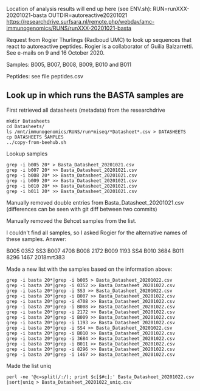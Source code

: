 Location of analysis results will end up here (see ENV.sh):
RUN=runXXX-20201021-basta
OUTDIR=autoreactive20201021
https://researchdrive.surfsara.nl/remote.php/webdav/amc-immunogenomics/RUNS/runXXX-20201021-basta

Request from Rogier Thurlings (Radboud UMC) to look up sequences that react to autoreactive peptides. Rogier is a collaborator of Guilia Balzarretti.
See e-mails on 9 and 16 October 2020.

Samples:
B005, B007, B008, B009, B010 and B011

Peptides: see file peptides.csv

## Look up in which runs the BASTA samples are

First retrieved all datasheets (metadata) from the researchdrive

```
mkdir Datasheets
cd Datasheets/
ls /mnt/immunogenomics/RUNS/run*miseq/*Datasheet*.csv > DATASHEETS
cp DATASHEETS SAMPLES
../copy-from-beehub.sh 
```

Lookup samples
```
grep -i b005 20* > Basta_Datasheet_20201021.csv
grep -i b007 20* >> Basta_Datasheet_20201021.csv
grep -i b008 20* >> Basta_Datasheet_20201021.csv
grep -i b009 20* >> Basta_Datasheet_20201021.csv
grep -i b010 20* >> Basta_Datasheet_20201021.csv
grep -i b011 20* >> Basta_Datasheet_20201021.csv
```

Manually removed double entries from Basta_Datasheet_20201021.csv (differences can be seen with git diff between two commits)

Manually removed the Behcet samples from the list.

I couldn't find all samples, so I asked Rogier for the alternative names of these samples. Answer:

B005      0352      SS3
B007      4708
B008      2172
B009      1193      SS4
B010      3684
B011      8296      1467     2018mrt383

Made a new list with the samples based on the information above:

```
grep -i basta 20*|grep -i b005 > Basta_Datasheet_20201022.csv 
grep -i basta 20*|grep -i 0352 >> Basta_Datasheet_20201022.csv 
grep -i basta 20*|grep -i SS3 >> Basta_Datasheet_20201022.csv 
grep -i basta 20*|grep -i B007 >> Basta_Datasheet_20201022.csv 
grep -i basta 20*|grep -i 4708 >> Basta_Datasheet_20201022.csv 
grep -i basta 20*|grep -i B008 >> Basta_Datasheet_20201022.csv 
grep -i basta 20*|grep -i 2172 >> Basta_Datasheet_20201022.csv 
grep -i basta 20*|grep -i B009 >> Basta_Datasheet_20201022.csv 
grep -i basta 20*|grep -i 1193 >> Basta_Datasheet_20201022.csv 
grep -i basta 20*|grep -i SS4 >> Basta_Datasheet_20201022.csv 
grep -i basta 20*|grep -i B010 >> Basta_Datasheet_20201022.csv 
grep -i basta 20*|grep -i 3684 >> Basta_Datasheet_20201022.csv 
grep -i basta 20*|grep -i B011 >> Basta_Datasheet_20201022.csv 
grep -i basta 20*|grep -i 8296 >> Basta_Datasheet_20201022.csv 
grep -i basta 20*|grep -i 1467 >> Basta_Datasheet_20201022.csv 
```

Made the list uniq

``perl -ne '@c=split(/:/); print $c[$#c];' Basta_Datasheet_20201022.csv |sort|uniq > Basta_Datasheet_20201022_uniq.csv``

